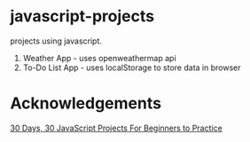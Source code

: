 # javascript-projects
projects using javascript.

1. Weather App - uses openweathermap api
2. To-Do List App - uses localStorage to store data in browser

# Acknowledgements
[30 Days, 30 JavaScript Projects For Beginners to Practice](https://www.youtube.com/playlist?list=PLjwm_8O3suyOgDS_Z8AWbbq3zpCmR-WE9)
